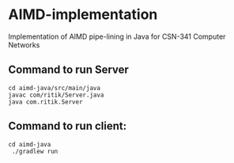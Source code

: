 # AIMD-implementation
Implementation of AIMD pipe-lining in Java for CSN-341 Computer Networks


## Command to run Server
```
cd aimd-java/src/main/java
javac com/ritik/Server.java
java com.ritik.Server
```

## Command to run client:
```
cd aimd-java
 ./gradlew run 
```
